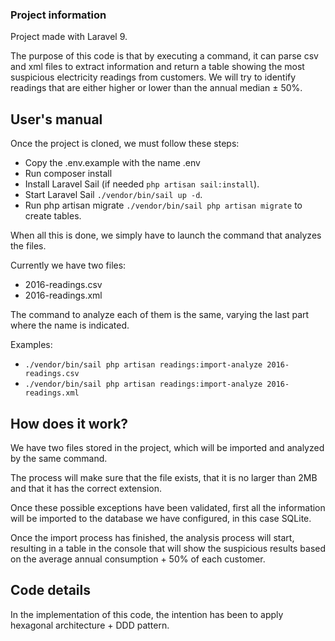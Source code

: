 ### Project information
Project made with Laravel 9.

The purpose of this code is that by executing a command, it can parse csv and xml files to extract information and return a table showing the most suspicious electricity readings from customers. We will try to identify readings that are either higher or lower than the annual median ± 50%.

## User's manual
Once the project is cloned, we must follow these steps:
- Copy the .env.example with the name .env
- Run composer install
- Install Laravel Sail (if needed `php artisan sail:install`). 
- Start Laravel Sail `./vendor/bin/sail up -d`. 
- Run php artisan migrate `./vendor/bin/sail php artisan migrate` to create tables.


When all this is done, we simply have to launch the command that analyzes the files.

Currently we have two files:
- 2016-readings.csv
- 2016-readings.xml

The command to analyze each of them is the same, varying the last part where the name is indicated.

Examples:
- `./vendor/bin/sail php artisan readings:import-analyze 2016-readings.csv`
- `./vendor/bin/sail php artisan readings:import-analyze 2016-readings.xml`


## How does it work?
We have two files stored in the project, which will be imported and analyzed by the same command.

The process will make sure that the file exists, that it is no larger than 2MB and that it has the correct extension.

Once these possible exceptions have been validated, first all the information will be imported to the database we have configured, in this case SQLite.

Once the import process has finished, the analysis process will start, resulting in a table in the console that will show the suspicious results based on the average annual consumption + 50% of each customer.

## Code details
In the implementation of this code, the intention has been to apply hexagonal architecture + DDD pattern.
